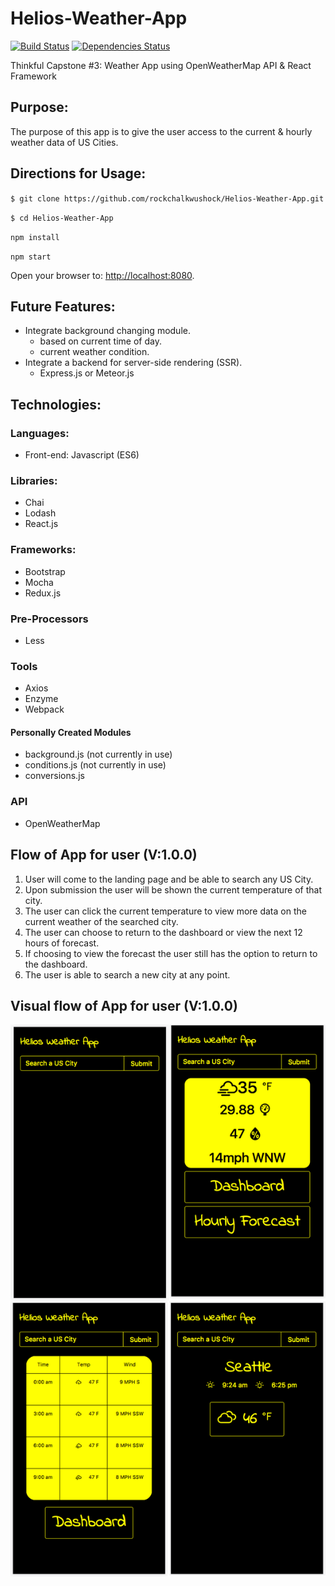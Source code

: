 # Helios-Weather-App
[![Build Status](https://travis-ci.org/rockchalkwushock/Helios-Weather-App.svg?branch=master)](https://travis-ci.org/rockchalkwushock/Helios-Weather-App)
[![Dependencies Status](https://david-dm.org/rockchalkwushock/Helios-Weather-App.svg?branch=master)](https://david-dm.org/rockchalkwushock/Helios-Weather-App.svg)

Thinkful Capstone #3: Weather App using OpenWeatherMap API &amp; React Framework

## Purpose:
The purpose of this app is to give the user access to the current & hourly weather data of US Cities.

## Directions for Usage:

`$ git clone https://github.com/rockchalkwushock/Helios-Weather-App.git`

`$ cd Helios-Weather-App`

`npm install`

`npm start`

Open your browser to: [http://localhost:8080](http://localhost:8080).

## Future Features:
  - Integrate background changing module.
    * based on current time of day.
    * current weather condition.
  - Integrate a backend for server-side rendering (SSR).
    * Express.js or Meteor.js


## Technologies:


### Languages:
  - Front-end: Javascript (ES6)


### Libraries:
  - Chai
  - Lodash
  - React.js


### Frameworks:
  - Bootstrap
  - Mocha
  - Redux.js


### Pre-Processors
  - Less


### Tools
  - Axios
  - Enzyme
  - Webpack

#### Personally Created Modules
  - background.js (not currently in use)
  - conditions.js (not currently in use)
  - conversions.js


### API
  - OpenWeatherMap

## Flow of App for user (V:1.0.0)

1. User will come to the landing page and be able to search any US City.
2. Upon submission the user will be shown the current temperature of that city.
3. The user can click the current temperature to view more data on the current weather of the searched city.
4. The user can choose to return to the dashboard or view the next 12 hours of forecast.
5. If choosing to view the forecast the user still has the option to return to the dashboard.
6. The user is able to search a new city at any point.

## Visual flow of App for user (V:1.0.0)

![sprite](https://github.com/rockchalkwushock/Helios-Weather-App/blob/master/img/sprites.png "Visual App Flow")
